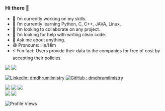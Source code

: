 ### Hi there 👋

- 🔭 I’m currently working on my skills.
- 🌱 I’m currently learning Python, C, C++, JAVA, Linux.
- 👯 I’m looking to collaborate on any project.
- 🤔 I’m looking for help with writing clean code.
- 💬 Ask me about anything.
- 😄 Pronouns: He/Him
- ⚡ Fun fact: Users provide their data to the companies for free of cost by accepting their policies.

<p align ="left">
  <a target="_blank"><img src = "https://github-readme-stats.vercel.app/api/top-langs/?username=dmdhrumilmistry&theme=chartreuse-dark&show_icons=true"></a>
  <a target="_blank"><img src = "https://github-readme-stats.vercel.app/api?username=dmdhrumilmistry&theme=chartreuse-dark&show_icons=true"></a>
</p>

[![Linkedin: dmdhrumilmistry](https://img.shields.io/badge/-dmdhrumilmistry-blue?style=flat-square&logo=Linkedin&logoColor=white&link=https://www.linkedin.com/in/dhrumil-mistry-312966192/)](https://www.linkedin.com/in/dhrumil-mistry-312966192/)
[![GitHub : dmdhrumilmistry](https://img.shields.io/github/followers/dmdhrumilmistry?label=follow&style=social)](https://github.com/dmdhrumilmistry)
<p align ="left">
  <a href = "https://github.com/dmdhrumilmistry" target="_blank"><img src = "https://img.shields.io/badge/Github-dmdhrumilmistry-333"></a>
  <a href = "https://www.instagram.com/dmdhrumilmistry/" target="_blank"><img src = "https://img.shields.io/badge/Instagram-dmdhrumilmistry-833ab4"></a>
  <a href = "https://twitter.com/dmdhrumilmistry" target="_blank"><img src = "https://img.shields.io/badge/Twitter-dmdhrumilmistry-4078c0"></a><br>
  <a href = "https://dhrumilmistrywrites.blogspot.com/" target="_blank"><img src = "https://img.shields.io/badge/YouTube-Dhrumil%20Mistry-critical"></a>
  <a href = "https://www.youtube.com/channel/UChbjrRvbzgY3BIomUI55XDQ" target="_blank"><img src = "https://img.shields.io/badge/Blog-Dhrumil%20Mistry-bd2c00"></a>
</p>

![Profile Views](https://komarev.com/ghpvc/?username=dmdhrumilmistry&label=PROFILE+VIEWS)
